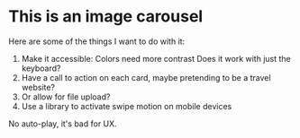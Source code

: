 # This is an image carousel

Here are some of the things I want to do with it:

1. Make it accessible:
    Colors need more contrast
    Does it work with just the keyboard?
2. Have a call to action on each card, maybe pretending to be a travel website?
3. Or allow for file upload?
4. Use a library to activate swipe motion on mobile devices

No auto-play, it's bad for UX.
